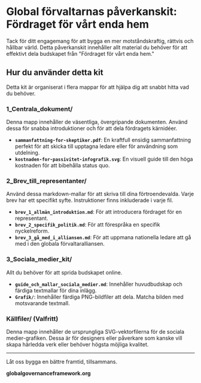 # Global förvaltarnas påverkanskit: Fördraget för vårt enda hem

Tack för ditt engagemang för att bygga en mer motståndskraftig, rättvis och hållbar värld. Detta påverkanskit innehåller allt material du behöver för att effektivt dela budskapet från "Fördraget för vårt enda hem."

## Hur du använder detta kit

Detta kit är organiserat i flera mappar för att hjälpa dig att snabbt hitta vad du behöver.

### 1_Centrala_dokument/

Denna mapp innehåller de väsentliga, övergripande dokumenten. Använd dessa för snabba introduktioner och för att dela fördragets kärnidéer.
* **`sammanfattning-for-skeptiker.pdf`**: En kraftfull ensidig sammanfattning perfekt för att skicka till upptagna ledare eller för användning som utdelning.
* **`kostnaden-for-passivitet-infografik.svg`**: En visuell guide till den höga kostnaden för att bibehålla status quo.

### 2_Brev_till_representanter/

Använd dessa markdown-mallar för att skriva till dina förtroendevalda. Varje brev har ett specifikt syfte. Instruktioner finns inkluderade i varje fil.
* **`brev_1_allmän_introduktion.md`**: För att introducera fördraget för en representant.
* **`brev_2_specifik_politik.md`**: För att förespråka en specifik nyckelreform.
* **`brev_3_gå_med_i_alliansen.md`**: För att uppmana nationella ledare att gå med i den globala förvaltaralliansen.

### 3_Sociala_medier_kit/

Allt du behöver för att sprida budskapet online.
* **`guide_och_mallar_sociala_medier.md`**: Innehåller huvudbudskap och färdiga textmallar för dina inlägg.
* **`Grafik/`**: Innehåller färdiga PNG-bildfiler att dela. Matcha bilden med motsvarande textmall.

### Källfiler/ (Valfritt)

Denna mapp innehåller de ursprungliga SVG-vektorfilerna för de sociala medier-grafiken. Dessa är för designers eller påverkare som kanske vill skapa härledda verk eller behöver högsta möjliga kvalitet.

---

Låt oss bygga en bättre framtid, tillsammans.

**globalgovernanceframework.org**
